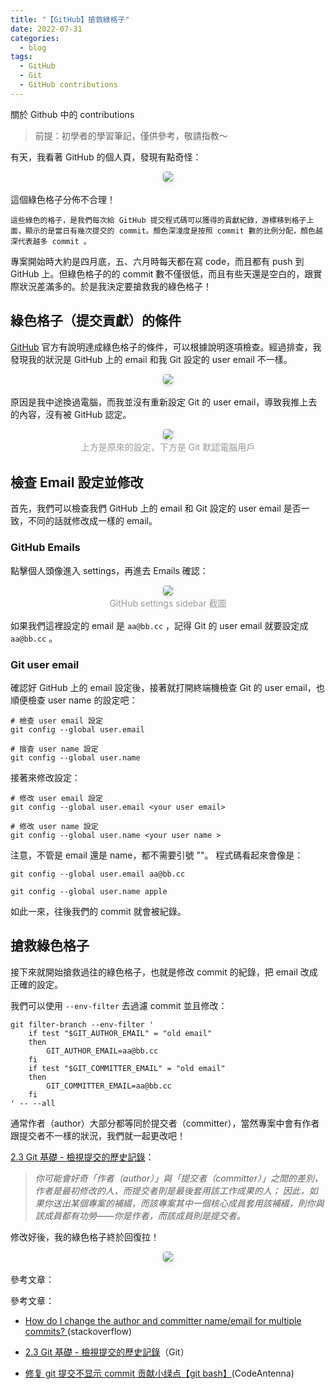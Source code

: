 ```yaml
---
title: "【GitHub】搶救綠格子"
date: 2022-07-31
categories:
  - blog
tags:
  - GitHub
  - Git
  - GitHub contributions
---
```


關於 Github 中的 contributions

> 前提：初學者的學習筆記，僅供參考，敬請指教～

有天，我看著 GitHub 的個人頁，發現有點奇怪：

<center>
    <img style="border-radius: 0.3125em;
    box-shadow: 0 2px 4px 0 rgba(34,36,38,.12),0 2px 10px 0 rgba(34,36,38,.08);" 
    src="https://miro.medium.com/max/1400/0*Bvv-vUBqVkJUdUMg.png">
    <br>
    <div style="color:orange;
    display: inline-block;
    color: #999;
    padding: 2px; font-size:14px"></div>
</center>

這個綠色格子分佈不合理！

```
這些綠色的格子，是我們每次給 GitHub 提交程式碼可以獲得的貢獻紀錄，游標移到格子上面，顯示的是當日有幾次提交的 commit。顏色深淺度是按照 commit 數的比例分配，顏色越深代表越多 commit 。
```

專案開始時大約是四月底，五、六月時每天都在寫 code，而且都有 push 到 GitHub 上。但綠色格子的的 commit 數不僅很低，而且有些天還是空白的，跟實際狀況差滿多的。於是我決定要搶救我的綠色格子！

## 綠色格子（提交貢獻）的條件

[GitHub](https://docs.github.com/en/account-and-profile/setting-up-and-managing-your-github-profile/managing-contribution-settings-on-your-profile/why-are-my-contributions-not-showing-up-on-my-profile) 官方有說明達成綠色格子的條件，可以根據說明逐項檢查。經過排查，我發現我的狀況是 GitHub 上的 email 和我 Git 設定的 user email 不一樣。

<center>
    <img style="border-radius: 0.3125em;
    box-shadow: 0 2px 4px 0 rgba(34,36,38,.12),0 2px 10px 0 rgba(34,36,38,.08);" 
    src="https://miro.medium.com/max/1400/0*tzFYAnKMEaLzxfjG.png">
    <br>
    <div style="color:orange;
    display: inline-block;
    color: #999;
    padding: 2px; font-size:14px"></div>
</center>

原因是我中途換過電腦，而我並沒有重新設定 Git 的 user email，導致我推上去的內容，沒有被 GitHub 認定。

<center>
    <img style="border-radius: 0.3125em;
    box-shadow: 0 2px 4px 0 rgba(34,36,38,.12),0 2px 10px 0 rgba(34,36,38,.08);" 
    src="https://miro.medium.com/max/1400/0*rjs5duUZiz7sQRu5.png">
    <br>
    <div style="color:orange;
    display: inline-block;
    color: #999;
    padding: 2px; font-size:14px">上方是原來的設定，下方是 Git 默認電腦用戶</div>
</center>

## 檢查 Email 設定並修改

首先，我們可以檢查我們 GitHub 上的 email 和 Git 設定的 user email 是否一致，不同的話就修改成一樣的 email。

### GitHub Emails

點擊個人頭像進入 settings，再進去 Emails 確認：

<center>
    <img style="border-radius: 0.3125em;
    box-shadow: 0 2px 4px 0 rgba(34,36,38,.12),0 2px 10px 0 rgba(34,36,38,.08);" 
    src="https://miro.medium.com/max/1400/0*eaMoV-qdJ28XzSHe.png">
    <br>
    <div style="color:orange;
    display: inline-block;
    color: #999;
    padding: 2px; font-size:14px">GitHub settings sidebar 截圖</div>
</center>

如果我們這裡設定的 email 是 `aa@bb.cc` ，記得 Git 的 user email 就要設定成 `aa@bb.cc` 。

### Git user email

確認好 GitHub 上的 email 設定後，接著就打開終端機檢查 Git 的 user email，也順便檢查 user name 的設定吧：

```
# 檢查 user email 設定
git config --global user.email

# 撿查 user name 設定
git config --global user.name
```

接著來修改設定：

```
# 修改 user email 設定
git config --global user.email <your user email>

# 修改 user name 設定
git config --global user.name <your user name >
```

注意，不管是 email 還是 name，都不需要引號 ""。
程式碼看起來會像是：

```
git config --global user.email aa@bb.cc

git config --global user.name apple
```

如此一來，往後我們的 commit 就會被紀錄。

## 搶救綠色格子

接下來就開始搶救過往的綠色格子，也就是修改 commit 的紀錄，把 email 改成正確的設定。

我們可以使用 `--env-filter` 去過濾 commit 並且修改：

```
git filter-branch --env-filter '
    if test "$GIT_AUTHOR_EMAIL" = "old email"
    then
        GIT_AUTHOR_EMAIL=aa@bb.cc
    fi
    if test "$GIT_COMMITTER_EMAIL" = "old email"
    then
        GIT_COMMITTER_EMAIL=aa@bb.cc
    fi
' -- --all
```

通常作者（author）大部分都等同於提交者（committer），當然專案中會有作者跟提交者不一樣的狀況，我們就一起更改吧！

[2.3 Git 基礎 - 檢視提交的歷史記錄](https://git-scm.com/book/zh-tw/v2/Git-%E5%9F%BA%E7%A4%8E-%E6%AA%A2%E8%A6%96%E6%8F%90%E4%BA%A4%E7%9A%84%E6%AD%B7%E5%8F%B2%E8%A8%98%E9%8C%84#rlog_options)：

> _你可能會好奇「作者（author）」與「提交者（committer）」之間的差別， 作者是最初修改的人，而提交者則是最後套用該工作成果的人； 因此，如果你送出某個專案的補綴，而該專案其中一個核心成員套用該補綴，則你與該成員都有功勞——你是作者，而該成員則是提交者。_

修改好後，我的綠色格子終於回復拉！

<center>
    <img style="border-radius: 0.3125em;
    box-shadow: 0 2px 4px 0 rgba(34,36,38,.12),0 2px 10px 0 rgba(34,36,38,.08);" 
    src="https://miro.medium.com/max/1400/0*2vyykEj4P8dNYyCd.png">
    <br>
    <div style="color:orange;
    display: inline-block;
    color: #999;
    padding: 2px; font-size:14px"></div>
</center>

參考文章：

參考文章：

- [How do I change the author and committer name/email for multiple commits?
  ](https://stackoverflow.com/questions/750172/how-do-i-change-the-author-and-committer-name-email-for-multiple-commits)(stackoverflow)

- [2.3 Git 基礎 - 檢視提交的歷史記錄](https://git-scm.com/book/zh-tw/v2/Git-%E5%9F%BA%E7%A4%8E-%E6%AA%A2%E8%A6%96%E6%8F%90%E4%BA%A4%E7%9A%84%E6%AD%B7%E5%8F%B2%E8%A8%98%E9%8C%84#rlog_options)（Git）
- [修复 git 提交不显示 commit 贡献小绿点【git bash】](https://codeantenna.com/a/ak27IiJb0s)(CodeAntenna)
